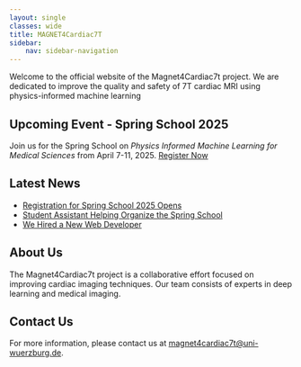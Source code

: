 ```yaml
---
layout: single
classes: wide
title: MAGNET4Cardiac7T
sidebar:
    nav: sidebar-navigation
---
```


Welcome to the official website of the Magnet4Cardiac7t project. 
We are dedicated to improve the quality and safety of 7T cardiac MRI using physics-informed machine learning

## Upcoming Event - Spring School 2025
Join us for the Spring School on *Physics Informed Machine Learning for Medical Sciences* from April 7-11, 2025. [Register Now](https://forms.gle/WKJkQbDHgMDdzbwZ9)

## Latest News

- [Registration for Spring School 2025 Opens](registration-for-spring-school-opens)
- [Student Assistant Helping Organize the Spring School](student-assistant-for-spring-school)
- [We Hired a New Web Developer](we-have-a-new-web-developer)

## About Us

The Magnet4Cardiac7t project is a collaborative effort focused on improving cardiac imaging techniques. 
Our team consists of experts in deep learning and medical imaging.

## Contact Us

For more information, please contact us at [magnet4cardiac7t@uni-wuerzburg.de](mailto:magnet4cardiac7t@uni-wuerzburg.de).
